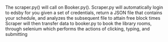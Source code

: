 The scraper.py() will call on Booker.py().
Scraper.py will automatically login to edsby for you given a set of credentials, return a JSON file that contains your schedule, and analyzes the subsequent file to attain free block times
Scraper will then transfer data to booker.py to book the library rooms, through selenium which performs the actions of clicking, typing, and submitting

